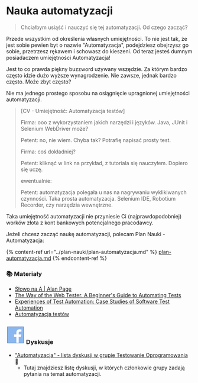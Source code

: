 # Nauka automatyzacji

> Chciałbym usiąść i nauczyć się tej automatyzacji. Od czego zacząć?

Przede wszystkim od określenia własnych umiejętności. To nie jest tak, że jest sobie pewien byt o nazwie "Automatyzacja", podejdziesz obejrzysz go sobie, przetrzesz rękawem i schowasz do kieszeni. Od teraz jesteś dumnym posiadaczem umiejętności Automatyzacja!

Jest to co prawda piękny buzzword używany wszędzie. Za którym bardzo często idzie dużo wyższe wynagrodzenie. Nie zawsze, jednak bardzo często. Może zbyt często?

Nie ma jednego prostego sposobu na osiągnięcie upragnionej umiejętności automatyzacji.

> \[CV - Umiejętność: Automatyzacja testów]
>
> Firma: ooo z wykorzystaniem jakich narzędzi i języków. Java, JUnit i Selenium WebDriver może?
>
> Petent: no, nie wiem. Chyba tak? Potrafię napisać prosty test.
>
> Firma: coś dokładniej?
>
> Petent: kliknąć w link na przykład, z tutoriala się nauczyłem. Dopiero się uczę.
>
> ewentualnie:
>
> Petent: automatyzacja polegała u nas na nagrywaniu wyklikiwanych czynności. Taka prosta automatyzacja. Selenium IDE, Robotium Recorder, czy narzędzia wewnętrzne.

Taka umiejętność automatyzacji nie przyniesie Ci (najprawdopodobniej) worków złota z kont bankowych potencjalnego pracodawcy.

Jeżeli chcesz zacząć naukę automatyzacji, polecam Plan Nauki - Automatyzacja:

{% content-ref url="../plan-nauki/plan-automatyzacja.md" %}
[plan-automatyzacja.md](../plan-nauki/plan-automatyzacja.md)
{% endcontent-ref %}



### 📚 Materiały

* [Słowo na A | Alan Page](https://leanpub.com/TheAWord) 
* [The Way of the Web Tester. A Beginner's Guide to Automating Tests](https://pragprog.com/book/jrtest/the-way-of-the-web-tester)
* [Experiences of Test Automation: Case Studies of Software Test Automation](https://www.amazon.com/Experiences-Test-Automation-Studies-Software/dp/0321754069)
* [Automatyzacja testów](https://ksiegarnia.pwn.pl/Automatyzacja-testow,804413689,p.html)

### ![](<../.gitbook/assets/icons8-facebook-50 (10) (1) (7).png>) Dyskusje

* ["Automatyzacja" - lista dyskusji w grupie Testowanie Oprogramowania](https://www.facebook.com/groups/141683635854223/post_tags/?post_tag_id=1766081590081078\&ref=manage_page) 🏤
  * Tutaj znajdziesz listę dyskusji, w których członkowie grupy zadają pytania na temat automatyzacji.
